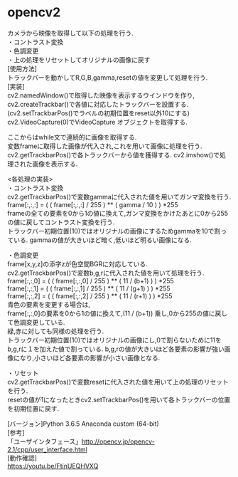 # opencv2
カメラから映像を取得して以下の処理を行う.   
・コントラスト変換  
・色調変更   
・上の処理をリセットしてオリジナルの画像に戻す   
[使用方法]  
トラックバーを動かしてR,G,B,gamma,resetの値を変更して処理を行う.  
[実装]  
cv2.namedWindow()で取得した映像を表示するウインドウを作り, 
cv2.createTrackbar()で各値に対応したトラックバーを設置する.(cv2.setTrackbarPos()でラベルの初期位置をreset以外10にする)  
cv2.VideoCapture(0)でVideoCapture オブジェクトを取得する.  

ここからはwhile文で連続的に画像を取得する.  
変数frameに取得した画像が代入され,これを用いて画像に処理を行う.  
cv2.getTrackbarPos()で各トラックバーから値を獲得する.
cv2.imshow()で処理された画像を表示する.

<各処理の実装>  
・コントラスト変換  
cv2.getTrackbarPos()で変数gammaに代入された値を用いてガンマ変換を行う.  
frame[:,:,:] = ( ( frame[:,:,:] / 255 ) ** ( gamma / 10 ) ) *255  
frameの全ての要素を0から1の値に換えて,ガンマ変換をかけたあとに0から255の値に戻してコントラスト変換を行う.  
トラックバー初期位置(10)ではオリジナルの画像にするためgammaを10で割っている.
gammaの値が大きいほど暗く,低いほど明るい画像になる.  

・色調変更  
frame[x,y,z]の添字zが色空間BGRに対応している.  
cv2.getTrackbarPos()で変数b,g,rに代入された値を用いて処理を行う.  
frame[:,:,0] = ( ( frame[:,:,0] / 255 ) ** ( 11 / (b+1) ) ) *255  
frame[:,:,1] = ( ( frame[:,:,1] / 255 ) ** ( 11 / (g+1) ) ) *255  
frame[:,:,2] = ( ( frame[:,:,2] / 255 ) ** ( 11 / (r+1) ) ) *255  
青色の要素を変更する場合は,  
frame[:,:,0]の要素を0から1の値に換えて,(11 / (b+1)) 乗し,0から255の値に戻して色調変更している.  
緑,赤に対しても同様の処理を行う.  
トラックバー初期位置(10)ではオリジナルの画像にし,0で割らないために11をb,g,rに１を加えた値で割っている.
b,g,rの値が大きいほど各要素の影響が強い画像になり,小さいほど各要素の影響が小さい画像となる. 

・リセット  
cv2.getTrackbarPos()で変数resetに代入された値を用いて上の処理のリセットを行う.  
resetの値が1になったときcv2.setTrackbarPos()を用いて各トラックバーの位置を初期位置に戻す.  


[バージョン]Python 3.6.5   Anaconda custom (64-bit)  
[参考]  
「ユーザインタフェース」http://opencv.jp/opencv-2.1/cpp/user_interface.html  
[動作確認]  
https://youtu.be/FtinUEQHVXQ
